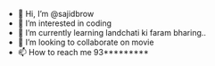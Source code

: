 - 👋 Hi, I’m @sajidbrow
- 👀 I’m interested in coding
- 🌱 I’m currently learning landchati ki faram bharing..
- 💞️ I’m looking to collaborate on movie
- 📫 How to reach me 93*********

<!---
sajidbrow/sajidbrow is a ✨ special ✨ repository because its `README.md` (this file) appears on your GitHub profile.
You can click the Preview link to take a look at your changes.
--->
